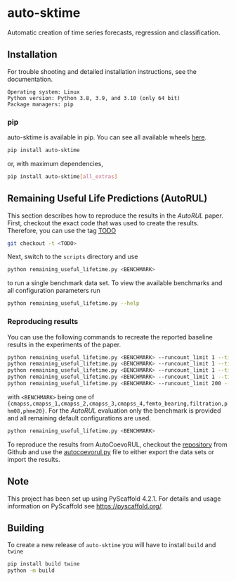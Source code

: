 # auto-sktime

Automatic creation of time series forecasts, regression and classification.

## Installation

For trouble shooting and detailed installation instructions, see the documentation.

```
Operating system: Linux
Python version: Python 3.8, 3.9, and 3.10 (only 64 bit)
Package managers: pip
```

### pip

auto-sktime is available in pip. You can see all available wheels [here](https://test.pypi.org/project/auto-sktime).

```bash
pip install auto-sktime
```

or, with maximum dependencies,

```bash
pip install auto-sktime[all_extras]
```

## Remaining Useful Life Predictions (AutoRUL)

This section describes how to reproduce the results in the _AutoRUL_ paper. First, checkout the exact code that was used
to create the results. Therefore, you can use the tag [TODO](https://github.com/Ennosigaeon/auto-sktime)

```bash
git checkout -t <TODO>
```

Next, switch to the `scripts` directory and use

```bash
python remaining_useful_lifetime.py <BENCHMARK>
```

to run a single benchmark data set. To view the available benchmarks and all configuration parameters run

```bash
python remaining_useful_lifetime.py --help
```

### Reproducing results

You can use the following commands to recreate the reported baseline results in the experiments of the paper.

```bash
python remaining_useful_lifetime.py <BENCHMARK> --runcount_limit 1 --timeout 3600 --multi_fidelity False --include baseline_lstm
python remaining_useful_lifetime.py <BENCHMARK> --runcount_limit 1 --timeout 3600 --multi_fidelity False --include baseline_cnn
python remaining_useful_lifetime.py <BENCHMARK> --runcount_limit 1 --timeout 3600 --multi_fidelity False --include baseline_transformer
python remaining_useful_lifetime.py <BENCHMARK> --runcount_limit 1 --timeout 7200 --multi_fidelity False --include baseline_rf
python remaining_useful_lifetime.py <BENCHMARK> --runcount_limit 200 --timeout 7200 --multi_fidelity False --ensemble_size 1 --include baseline_svm
```

with `<BENCHMARK>` being one of `{cmapss,cmapss_1,cmapss_2,cmapss_3,cmapss_4,femto_bearing,filtration,phm08,phme20}`.
For the _AutoRUL_ evaluation only the benchmark is provided and all remaining default configurations are used.

```bash
python remaining_useful_lifetime.py <BENCHMARK>
```

To reproduce the results from AutoCoevoRUL, checkout the [repository](https://github.com/Ennosigaeon/AutoCoevoRUL) from
Github and use the [autocoevorul.py](scripts/autocoevorul.py) file to either export the data sets or import the results.

## Note

This project has been set up using PyScaffold 4.2.1. For details and usage
information on PyScaffold see https://pyscaffold.org/.

## Building

To create a new release of `auto-sktime` you will have to install `build` and `twine`

```bash
pip install build twine
python -m build

```
